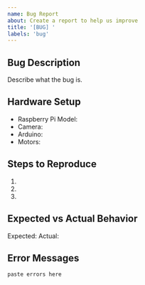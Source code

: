 ```yaml
---
name: Bug Report
about: Create a report to help us improve
title: '[BUG] '
labels: 'bug'
---
```


## Bug Description
Describe what the bug is.

## Hardware Setup
- Raspberry Pi Model: 
- Camera: 
- Arduino: 
- Motors: 

## Steps to Reproduce
1. 
2. 
3. 

## Expected vs Actual Behavior
Expected: 
Actual: 

## Error Messages
```
paste errors here
```
